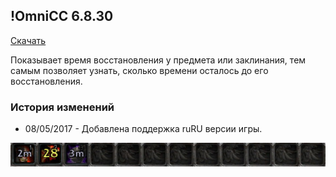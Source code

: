 ## !OmniCC 6.8.30

[Скачать](https://github.com/WoWruRU-ClassicAddons/OmniCC/releases/download/6.8.30/OmniCC.zip)

Показывает время восстановления у предмета или заклинания, тем самым позволяет узнать, сколько времени осталось до его восстановления.

### История изменений
- 08/05/2017 - Добавлена поддержка ruRU версии игры.

![image1](/assets/img/OmniCC.png)